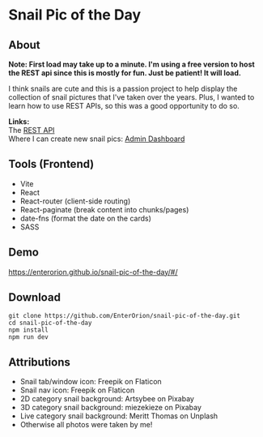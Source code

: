 # Snail Pic of the Day

## About

**Note: First load may take up to a minute. I'm using a free version to host the REST api since this is mostly for fun. Just be patient! It will load.** <br/>

I think snails are cute and this is a passion project to help display the collection of snail pictures that I've taken over the years. Plus, I wanted to learn how to use REST APIs, so this was a good opportunity to do so. <br/>

**Links:** <br/>
The [REST API](https://github.com/EnterOrion/snail-pic-api) <br/>
Where I can create new snail pics: [Admin Dashboard](https://github.com/EnterOrion/snail-pic-admin)

## Tools (Frontend)

- Vite
- React
- React-router (client-side routing)
- React-paginate (break content into chunks/pages)
- date-fns (format the date on the cards)
- SASS

## Demo

https://enterorion.github.io/snail-pic-of-the-day/#/

## Download

```
git clone https://github.com/EnterOrion/snail-pic-of-the-day.git
cd snail-pic-of-the-day
npm install
npm run dev
```

## Attributions

- Snail tab/window icon: Freepik on Flaticon
- Snail nav icon: Freepik on Flaticon
- 2D category snail background: Artsybee on Pixabay
- 3D category snail background: miezekieze on Pixabay
- Live category snail background: Meritt Thomas on Unplash
- Otherwise all photos were taken by me!
